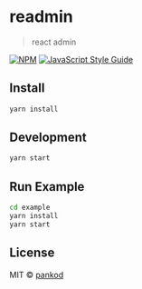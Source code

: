 # readmin

> react admin

[![NPM](https://img.shields.io/npm/v/readmin.svg)](https://www.npmjs.com/package/readmin) [![JavaScript Style Guide](https://img.shields.io/badge/code_style-standard-brightgreen.svg)](https://standardjs.com)

## Install

```bash
yarn install
```

## Development

```bash
yarn start
```

## Run Example

```bash
cd example
yarn install
yarn start
```

## License

MIT © [pankod](https://github.com/pankod)

